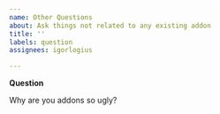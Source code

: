 ```yaml
---
name: Other Questions
about: Ask things not related to any existing addon
title: ''
labels: question
assignees: igorlogius

---
```


**Question**

Why are you addons so ugly?
